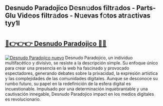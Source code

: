 ## Desnudo Paradojico D𝚎sn𝚞dos filtr𝚊dos - Parts-GIu Vid𝚎os filtr𝚊dos - N𝚞evas f𝚘tos atr𝚊ctivas tyy1I

# <h2><a href="http://mbatmwe.tromn.icu/?c=Desnudo+Paradojico">🔗👉👉👉 Desnudo Paradojico 🔗🔗</a></h2>

[![Desnudo Paradojico nuevo](https://i.imgur.com/pEAQMta.gif)](http://mbatmwe.tromn.icu/?c=Desnudo+Paradojico)
Desnudo Paradojico, un individuo multifacético y divisivo, se resiste a la descripción simple. Su enfoque único para crear una presencia en la web ha fascinado y provocado espectadores, generando debates sobre la privacidad, la expresión artística y las complejidades de las comunidades digitales. Aunque se desconoce su rumbo futuro, su papel en la redefinición de la esfera digital es incuestionable. Impulsado por una determinación inquebrantable y una cautivación innegable, Desnudo Paradojico impact en los medios digitales es revolucionario.
